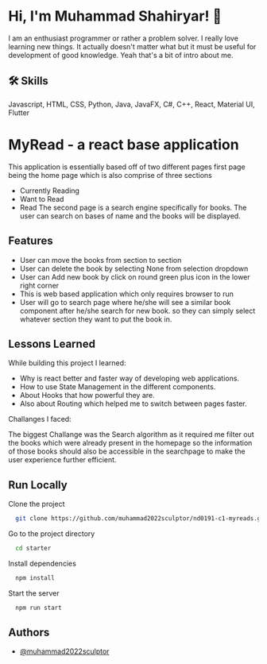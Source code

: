 # Hi, I'm Muhammad Shahiryar! 👋

I am an enthusiast programmer or rather a problem solver. I really love learning new things.
It actually doesn't matter what but it must be useful for development of good knowledge.
Yeah that's a bit of intro about me.

## 🛠 Skills

Javascript, HTML, CSS, Python, Java, JavaFX, C#, C++,
React, Material UI, Flutter

# MyRead - a react base application

This application is essentially based off of two different pages first page being
the home page which is also comprise of three sections

- Currently Reading
- Want to Read
- Read
  The second page is a search engine specifically for books. The user can search on
  bases of name and the books will be displayed.

## Features

- User can move the books from section to section
- User can delete the book by selecting None from selection dropdown
- User can Add new book by click on round green plus icon in the lower right corner
- This is web based application which only requires browser to run
- User will go to search page where he/she will see a similar book component after he/she search for new book. so they can simply select whatever section they want to put the book in.

## Lessons Learned

While building this project I learned:

- Why is react better and faster way of developing web applications.
- How to use State Management in the different components.
- About Hooks that how powerful they are.
- Also about Routing which helped me to switch between pages faster.

Challanges I faced:

The biggest Challange was the Search algorithm as it required me filter out the books which were already present in the homepage so the information of those books should also be accessible in the searchpage to make the user experience further efficient.

## Run Locally

Clone the project

```bash
  git clone https://github.com/muhammad2022sculptor/nd0191-c1-myreads.git
```

Go to the project directory

```bash
  cd starter
```

Install dependencies

```bash
  npm install
```

Start the server

```bash
  npm run start
```

## Authors

- [@muhammad2022sculptor](https://github.com/muhammad2022sculptor)
